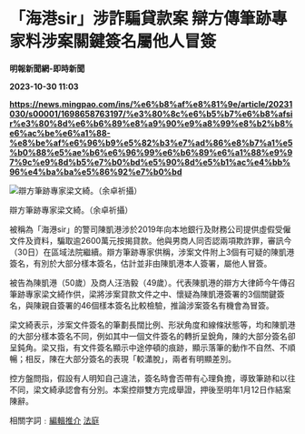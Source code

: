 # 「海港sir」涉詐騙貸款案 辯方傳筆跡專家料涉案關鍵簽名屬他人冒簽
**明報新聞網-即時新聞**

**2023-10-30 11:03**

**https://news.mingpao.com/ins/%e6%b8%af%e8%81%9e/article/20231030/s00001/1698658763197/%e3%80%8c%e6%b5%b7%e6%b8%afsir%e3%80%8d%e6%b6%89%e8%a9%90%e9%a8%99%e8%b2%b8%e6%ac%be%e6%a1%88-%e8%be%af%e6%96%b9%e5%82%b3%e7%ad%86%e8%b7%a1%e5%b0%88%e5%ae%b6%e6%96%99%e6%b6%89%e6%a1%88%e9%97%9c%e9%8d%b5%e7%b0%bd%e5%90%8d%e5%b1%ac%e4%bb%96%e4%ba%ba%e5%86%92%e7%b0%bd**

![辯方筆跡專家梁文綺。（余卓祈攝）](https://fs.mingpao.com/ins/20231030/s00001/001fde6b00db13e4e4b911bbfdc0c6ae.jpg)

辯方筆跡專家梁文綺。（余卓祈攝）

被稱為「海港sir」的警司陳凱港涉於2019年向本地銀行及財務公司提供虛假受僱文件及資料，騙取逾2600萬元按揭貸款。他與男商人同否認兩項欺詐罪，審訊今（30日）在區域法院繼續。辯方筆跡專家供稱，涉案文件附上3個有可疑的陳凱港簽名，有別於大部分樣本簽名，估計並非由陳凱港本人簽署，屬他人冒簽。

被告為陳凱港（50歲）及商人汪浩毅（49歲）。代表陳凱港的辯方大律師今午傳召筆跡專家梁文綺作供，梁將涉案貸款文件之中、懷疑為陳凱港簽署的3個關鍵簽名，與陳親自簽署的46個樣本簽名比較檢驗，推論涉案簽名有機會為冒簽。

梁文綺表示，涉案文件簽名的筆劃長闊比例、形狀角度和線條狀態等，均和陳凱港的大部分樣本簽名不同，例如其中一個文件簽名的轉折呈銳角，陳的大部分簽名卻呈鈍角。梁又指，有文件簽名顯示中途停頓的痕跡，顯示落筆的動作不自然、不順暢；相反，陳在大部分簽名的表現「較瀟脫」，兩者有明顯差別。

控方盤問指，假設有人明知自己違法，簽名時會否帶有心理負擔，導致筆跡和以往不同，梁文綺承認會有分別。本案控辯雙方完成舉證，押後至明年1月12日作結案陳辭。

相關字詞﹕[編輯推介](https://news.mingpao.com/ins/%e6%b8%af%e8%81%9e/article/20231030/s00001/php/search2.php?pnssection=all&inssection=all&searchtype=A&keywords=%E7%B7%A8%E8%BC%AF%E6%8E%A8%E4%BB%8B) [法庭](https://news.mingpao.com/ins/%e6%b8%af%e8%81%9e/article/20231030/s00001/php/search2.php?pnssection=all&inssection=all&searchtype=A&keywords=%E6%B3%95%E5%BA%AD)